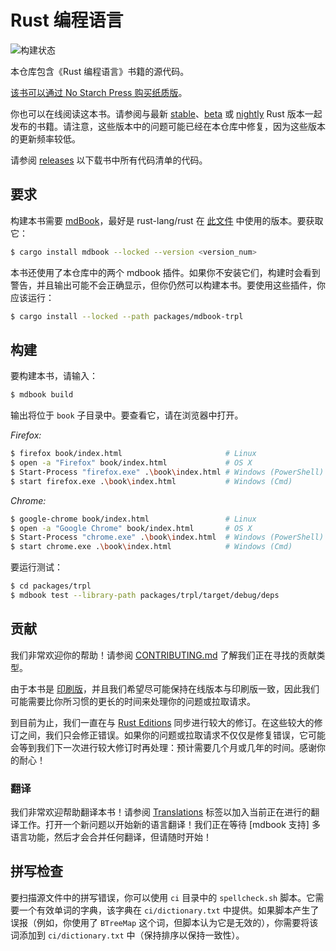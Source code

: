 # Rust 编程语言

![构建状态](https://github.com/rust-lang/book/workflows/CI/badge.svg)

本仓库包含《Rust 编程语言》书籍的源代码。

[该书可以通过 No Starch Press 购买纸质版][nostarch]。

[nostarch]: https://nostarch.com/rust-programming-language-2nd-edition

你也可以在线阅读这本书。请参阅与最新 [stable]、[beta] 或 [nightly] Rust 版本一起发布的书籍。请注意，这些版本中的问题可能已经在本仓库中修复，因为这些版本的更新频率较低。

[stable]: https://doc.rust-lang.org/stable/book/
[beta]: https://doc.rust-lang.org/beta/book/
[nightly]: https://doc.rust-lang.org/nightly/book/

请参阅 [releases] 以下载书中所有代码清单的代码。

[releases]: https://github.com/rust-lang/book/releases

## 要求

构建本书需要 [mdBook]，最好是 rust-lang/rust 在 [此文件][rust-mdbook] 中使用的版本。要获取它：

[mdBook]: https://github.com/rust-lang/mdBook
[rust-mdbook]: https://github.com/rust-lang/rust/blob/master/src/tools/rustbook/Cargo.toml

```bash
$ cargo install mdbook --locked --version <version_num>
```

本书还使用了本仓库中的两个 mdbook 插件。如果你不安装它们，构建时会看到警告，并且输出可能不会正确显示，但你仍然可以构建本书。要使用这些插件，你应该运行：

```bash
$ cargo install --locked --path packages/mdbook-trpl
```

## 构建

要构建本书，请输入：

```bash
$ mdbook build
```

输出将位于 `book` 子目录中。要查看它，请在浏览器中打开。

_Firefox:_

```bash
$ firefox book/index.html                       # Linux
$ open -a "Firefox" book/index.html             # OS X
$ Start-Process "firefox.exe" .\book\index.html # Windows (PowerShell)
$ start firefox.exe .\book\index.html           # Windows (Cmd)
```

_Chrome:_

```bash
$ google-chrome book/index.html                 # Linux
$ open -a "Google Chrome" book/index.html       # OS X
$ Start-Process "chrome.exe" .\book\index.html  # Windows (PowerShell)
$ start chrome.exe .\book\index.html            # Windows (Cmd)
```

要运行测试：

```bash
$ cd packages/trpl
$ mdbook test --library-path packages/trpl/target/debug/deps
```

## 贡献

我们非常欢迎你的帮助！请参阅 [CONTRIBUTING.md][contrib] 了解我们正在寻找的贡献类型。

[contrib]: https://github.com/rust-lang/book/blob/main/CONTRIBUTING.md

由于本书是 [印刷版][nostarch]，并且我们希望尽可能保持在线版本与印刷版一致，因此我们可能需要比你所习惯的更长的时间来处理你的问题或拉取请求。

到目前为止，我们一直在与 [Rust Editions](https://doc.rust-lang.org/edition-guide/) 同步进行较大的修订。在这些较大的修订之间，我们只会修正错误。如果你的问题或拉取请求不仅仅是修复错误，它可能会等到我们下一次进行较大修订时再处理：预计需要几个月或几年的时间。感谢你的耐心！

### 翻译

我们非常欢迎帮助翻译本书！请参阅 [Translations] 标签以加入当前正在进行的翻译工作。打开一个新问题以开始新的语言翻译！我们正在等待 [mdbook 支持] 多语言功能，然后才会合并任何翻译，但请随时开始！

[Translations]: https://github.com/rust-lang/book/issues?q=is%3Aopen+is%3Aissue+label%3ATranslations
[mdbook support]: https://github.com/rust-lang/mdBook/issues/5

## 拼写检查

要扫描源文件中的拼写错误，你可以使用 `ci` 目录中的 `spellcheck.sh` 脚本。它需要一个有效单词的字典，该字典在 `ci/dictionary.txt` 中提供。如果脚本产生了误报（例如，你使用了 `BTreeMap` 这个词，但脚本认为它是无效的），你需要将该词添加到 `ci/dictionary.txt` 中（保持排序以保持一致性）。